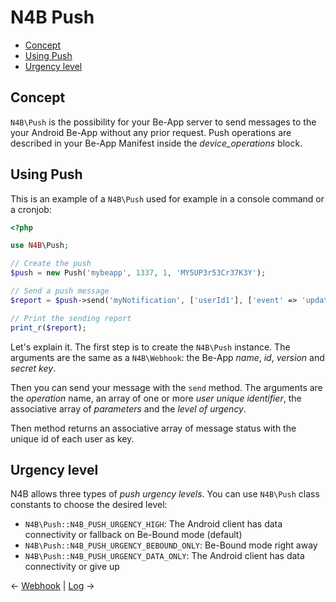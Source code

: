 # N4B Push
- [Concept](#concept)
- [Using Push](#using-push)
- [Urgency level](#urgency-level)

## Concept
`N4B\Push` is the possibility for your Be-App server to send messages to the your Android Be-App without any prior request.
Push operations are described in your Be-App Manifest inside the _device_operations_ block.

## Using Push
This is an example of a `N4B\Push` used for example in a console command or a cronjob:
```php
<?php

use N4B\Push;

// Create the push
$push = new Push('mybeapp', 1337, 1, 'MY5UP3r53Cr37K3Y');

// Send a push message 
$report = $push->send('myNotification', ['userId1'], ['event' => 'update'], Push::N4B_PUSH_URGENCY_HIGH);

// Print the sending report
print_r($report);
```
Let's explain it. The first step is to create the `N4B\Push` instance. The arguments are the same as a `N4B\Webhook`: the Be-App _name_, 
_id_, _version_ and _secret key_.

Then you can send your message with the `send` method. The arguments are the _operation_ name, an array of 
one or more _user unique identifier_, the associative array of _parameters_ and the _level of urgency_.

Then method returns an associative array of message status with the unique id of each user as key.

## Urgency level
N4B allows three types of _push urgency levels_. You can use `N4B\Push` class constants 
to choose the desired level:
- `N4B\Push::N4B_PUSH_URGENCY_HIGH`: The Android client has data connectivity or fallback on Be-Bound mode (default)
- `N4B\Push::N4B_PUSH_URGENCY_BEBOUND_ONLY`: Be-Bound mode right away
- `N4B\Push::N4B_PUSH_URGENCY_DATA_ONLY`: The Android client has data connectivity or give up

&larr; [Webhook](01-webhook.md) | [Log](03-log.md) &rarr;
